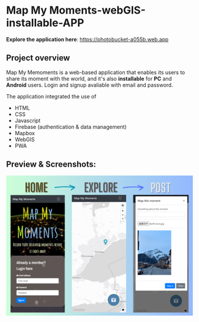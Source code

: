 # Map My Moments-webGIS-installable-APP
**Explore the application here**: https://photobucket-a055b.web.app

## Project overview
Map My Memoments is a web-based application that enables its users to share its moment with the world, and it's also **installable** for **PC** and **Android** users. 
Login and signup avaliable with email and password. 

The application integrated the use of 
- HTML
- CSS 
- Javascript
- Firebase (authentication & data management)
- Mapbox
- WebGIS
- PWA

## Preview & Screenshots:

![Screenshot of the homepage of the Map My Moments](https://github.com/Alanrocks/MapMyMoments-webGIS-application/blob/main/preview.png)

